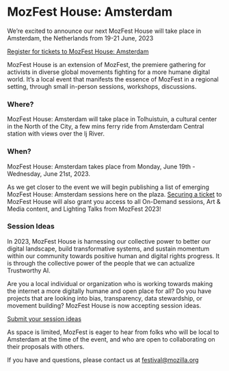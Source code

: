 # MozFest House: Amsterdam

We’re excited to announce our next MozFest House will take place in Amsterdam, the Netherlands from 19-21 June, 2023

[Register for tickets to MozFest House: Amsterdam](https://www.mozillafestival.org/house)

MozFest House is an extension of MozFest, the premiere gathering for activists in diverse global movements fighting for a more humane digital world. It’s a local event that manifests the essence of MozFest in a regional setting, through small in-person sessions, workshops, discussions.

### Where?

MozFest House: Amsterdam will take place in Tolhuistuin, a cultural center in the North of the City, a few mins ferry ride from Amsterdam Central station with views over the Ij River.

### When?

MozFest House: Amsterdam takes place from Monday, June 19th - Wednesday, June 21st, 2023.

As we get closer to the event we will begin publishing a list of emerging MozFest House: Amsterdam sessions here on the plaza. [Securing a ticket](https://www.mozillafestival.org/house) to MozFest House will also grant you access to all On-Demand sessions, Art & Media content, and Lighting Talks from MozFest 2023!

### Session Ideas

In 2023, MozFest House is harnessing our collective power to better our digital landscape, build transformative systems, and sustain momentum within our community towards positive human and digital rights progress. It is through the collective power of the people that we can actualize Trustworthy AI.

Are you a local individual or organization who is working towards making the internet a more digitally humane and open place for all? Do you have projects that are looking into bias, transparency, data stewardship, or movement building? MozFest House is now accepting session ideas.

[Submit your session ideas](mailto:festival@mozilla.org)

As space is limited, MozFest is eager to hear from folks who will be local to Amsterdam at the time of the event, and who are open to collaborating on their proposals with others.

If you have and questions, please contact us at [festival@mozilla.org](mailto:festival@mozilla.org)
